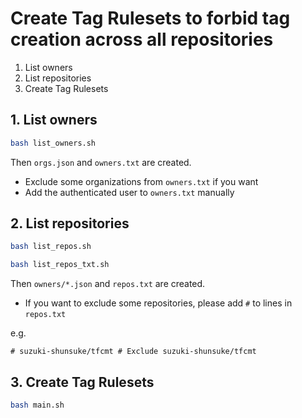 # Create Tag Rulesets to forbid tag creation across all repositories

1. List owners
1. List repositories
2. Create Tag Rulesets

## 1. List owners

```sh
bash list_owners.sh
```

Then `orgs.json` and `owners.txt` are created.

- Exclude some organizations from `owners.txt` if you want
- Add the authenticated user to `owners.txt` manually

## 2. List repositories

```sh
bash list_repos.sh
```

```sh
bash list_repos_txt.sh
```

Then `owners/*.json` and `repos.txt` are created.

- If you want to exclude some repositories, please add `#` to lines in `repos.txt`

e.g.

```
# suzuki-shunsuke/tfcmt # Exclude suzuki-shunsuke/tfcmt
```

## 3. Create Tag Rulesets

```sh
bash main.sh
```
